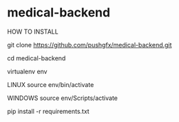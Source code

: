 # medical-backend

HOW TO INSTALL

git clone https://github.com/pushgfx/medical-backend.git

cd medical-backend

virtualenv env

LINUX
source env/bin/activate

WINDOWS
source env/Scripts/activate

pip install -r requirements.txt

